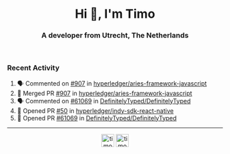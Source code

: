<h1 align="center">Hi 👋, I'm Timo</h1>
<h3 align="center">A developer from Utrecht, The Netherlands</h3>
<br/>
<!-- https://github.com/rahuldkjain/github-profile-readme-generator --!>

<!--  <p align="left"><img src="https://github-readme-stats.vercel.app/api?username=timoglastra&show_icons=true&count_private=true&" alt="timoglastra" /></p> --!>

<!--
Github language stats
<p align="left"><img src="https://github-readme-stats.vercel.app/api/top-langs/?username=timoglastra&layout=compact" alt="timoglastra" /><p>
-->

<!-- Codestats language stats -->
<!-- <p align="left"><img src="https://codestats-readme.vercel.app/api/top-langs/?username=timoglastra&layout=compact&language_count=12" alt="timoglastra" /><p>    --!>
  
<h3>Recent Activity</h3>

<!--START_SECTION:activity-->
1. 🗣 Commented on [#907](https://github.com/hyperledger/aries-framework-javascript/issues/907) in [hyperledger/aries-framework-javascript](https://github.com/hyperledger/aries-framework-javascript)
2. 🎉 Merged PR [#907](https://github.com/hyperledger/aries-framework-javascript/pull/907) in [hyperledger/aries-framework-javascript](https://github.com/hyperledger/aries-framework-javascript)
3. 🗣 Commented on [#61069](https://github.com/DefinitelyTyped/DefinitelyTyped/issues/61069) in [DefinitelyTyped/DefinitelyTyped](https://github.com/DefinitelyTyped/DefinitelyTyped)
4. 💪 Opened PR [#50](https://github.com/hyperledger/indy-sdk-react-native/pull/50) in [hyperledger/indy-sdk-react-native](https://github.com/hyperledger/indy-sdk-react-native)
5. 💪 Opened PR [#61069](https://github.com/DefinitelyTyped/DefinitelyTyped/pull/61069) in [DefinitelyTyped/DefinitelyTyped](https://github.com/DefinitelyTyped/DefinitelyTyped)
<!--END_SECTION:activity-->

---

<p align="center">
<a href="https://twitter.com/timoglastra" target="blank"><img align="center" src="https://cdn.jsdelivr.net/npm/simple-icons@3.0.1/icons/twitter.svg" alt="timoglastra" height="30" width="30" /></a>
<a href="https://linkedin.com/in/timoglastra" target="blank"><img align="center" src="https://cdn.jsdelivr.net/npm/simple-icons@3.0.1/icons/linkedin.svg" alt="timoglastra" height="30" width="30" /></a>
</p>



